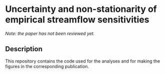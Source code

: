 # Uncertainty and non-stationarity of empirical streamflow sensitivities

*Note: the paper has not been reviewed yet.*

## Description
This repository contains the code used for the analyses and for making the figures in the corresponding publication. 
